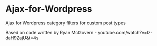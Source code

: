 # Ajax-for-Wordpress
Ajax for Wordpress category filters for custom post types

Based on code written by Ryan McGovern - youtube.com/watch?v=lz-daH9ZajU&t=4s
